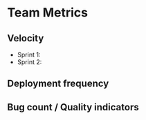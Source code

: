# Team Metrics

## Velocity
- Sprint 1: 
- Sprint 2: 

## Deployment frequency

## Bug count / Quality indicators

